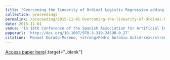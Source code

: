 ```yaml
---
title: "Overcoming the linearity of Ordinal Logistic Regression adding non-linear covariates from Evolutionary Hybrid Neural Network models"
collection: proceedings
permalink: /proceeding/2015-11-01-Overcoming-the-linearity-of-Ordinal-Logistic-Regression-adding-non-linear-covariates-from-Evolutiona
date: 2015-11-01
venue: 'In 16th Conference of the Spanish Association for Artificial Intelligence (CAEPIA 2015)'
paperurl: 'http://doi.org/10.1007/978-3-319-24598-0_27'
citation: 'Manuel Dorado-Moreno, <strong>Pedro Antonio Gutiérrez</strong>, Javier Sánchez-Monedero, César Hervás-Martínez, &quot;Overcoming the linearity of Ordinal Logistic Regression adding non-linear covariates from Evolutionary Hybrid Neural Network models.&quot; In 16th Conference of the Spanish Association for Artificial Intelligence (CAEPIA 2015), Lecture Notes in Computer Science (LNCS), Vol. 9422, 2015, Albacete (Spain), pp.301--311.'
---
```

[Access paper here](http://doi.org/10.1007/978-3-319-24598-0_27){:target="_blank"}
